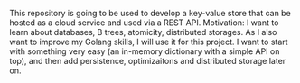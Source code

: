 This repository is going to be used to develop a key-value store that can be hosted as a cloud service and used via a REST API.
Motivation: I want to learn about databases, B trees, atomicity, distributed storages. As I also want to improve my Golang skills, I will use it for this project.
I want to start with something very easy (an in-memory dictionary with a simple API on top), and then add persistence, optimizaitons and distributed storage later on.
